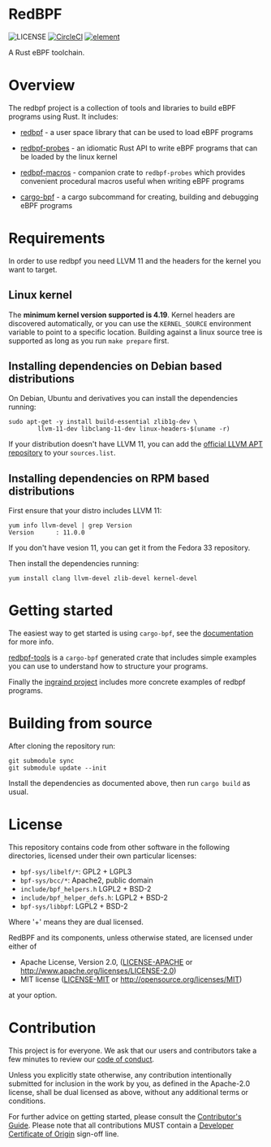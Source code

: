 RedBPF
======

![LICENSE](https://img.shields.io/badge/license-MIT%2FApache--2.0-blue.svg)
[![CircleCI](https://circleci.com/gh/ingraind/redbpf.svg?style=shield)](https://circleci.com/gh/ingraind/redbpf)
[![element](https://img.shields.io/matrix/redbpf:rustch.at?server_fqdn=rustch.at)](https://app.element.io/#/room/!vCJcBZDeGUXaqSvPpL:rustch.at?via=rustch.at)

A Rust eBPF toolchain.

# Overview

The redbpf project is a collection of tools and libraries to build eBPF
programs using Rust. It includes:

- [redbpf](https://ingraind.org/api/redbpf/) - a user space library that can be
  used to load eBPF programs

- [redbpf-probes](https://ingraind.org/api/redbpf_probes/) - an idiomatic Rust
  API to write eBPF programs that can be loaded by the linux kernel

- [redbpf-macros](https://ingraind.org/api/redbpf_macros/) - companion crate to
  `redbpf-probes` which provides convenient procedural macros useful when
  writing eBPF programs

- [cargo-bpf](https://ingraind.org/api/cargo_bpf/) - a cargo subcommand for
  creating, building and debugging eBPF programs

# Requirements

In order to use redbpf you need LLVM 11 and the headers for the kernel you want
to target.

## Linux kernel

The **minimum kernel version supported is 4.19**. Kernel headers are discovered
automatically, or you can use the `KERNEL_SOURCE` environment variable to point
to a specific location. Building against a linux source tree is supported as
long as you run `make prepare` first.

## Installing dependencies on Debian based distributions

On Debian, Ubuntu and derivatives you can install the dependencies running:

	sudo apt-get -y install build-essential zlib1g-dev \
			llvm-11-dev libclang-11-dev linux-headers-$(uname -r)

If your distribution doesn't have LLVM 11, you can add the [official LLVM
APT repository](https://apt.llvm.org) to your `sources.list`.

## Installing dependencies on RPM based distributions

First ensure that your distro includes LLVM 11:

	yum info llvm-devel | grep Version
	Version      : 11.0.0

If you don't have vesion 11, you can get it from the Fedora 33 repository.

Then install the dependencies running:

	yum install clang llvm-devel zlib-devel kernel-devel

# Getting started

The easiest way to get started is using `cargo-bpf`, see the
[documentation](https://ingraind.org/api/cargo_bpf/) for more info.

[redbpf-tools](https://github.com/redsift/redbpf/tree/master/redbpf-tools) is a
`cargo-bpf` generated crate that includes simple examples you can use to
understand how to structure your programs.

Finally the [ingraind project](https://github.com/redsift/ingraind)
includes more concrete examples of redbpf programs.

# Building from source

After cloning the repository run:

    git submodule sync
    git submodule update --init

Install the dependencies as documented above, then run `cargo build` as usual.

# License

This repository contains code from other software in the following
directories, licensed under their own particular licenses:

 * `bpf-sys/libelf/*`: GPL2 + LGPL3
 * `bpf-sys/bcc/*`: Apache2, public domain
 * `include/bpf_helpers.h` LGPL2 + BSD-2
 * `include/bpf_helper_defs.h`: LGPL2 + BSD-2
 * `bpf-sys/libbpf`: LGPL2 + BSD-2

Where '+' means they are dual licensed.

RedBPF and its components, unless otherwise stated, are licensed under either of

 * Apache License, Version 2.0, ([LICENSE-APACHE](LICENSE-APACHE) or
	http://www.apache.org/licenses/LICENSE-2.0)
 * MIT license ([LICENSE-MIT](LICENSE-MIT) or http://opensource.org/licenses/MIT)

at your option.

# Contribution

This project is for everyone. We ask that our users and contributors
take a few minutes to review our [code of conduct](https://github.com/ingraind/project/blob/main/CODE_OF_CONDUCT.md).

Unless you explicitly state otherwise, any contribution intentionally submitted
for inclusion in the work by you, as defined in the Apache-2.0 license, shall
be dual licensed as above, without any additional terms or conditions.

For further advice on getting started, please consult the
[Contributor's
Guide](https://github.com/ingraind/project/blob/main/CONTRIBUTING.md). Please
note that all contributions MUST contain a [Developer Certificate of
Origin](https://github.com/ingraind/project/blob/developer-certificate-of-origin/CONTRIBUTING.md#developer-certificate-of-origin)
sign-off line.
